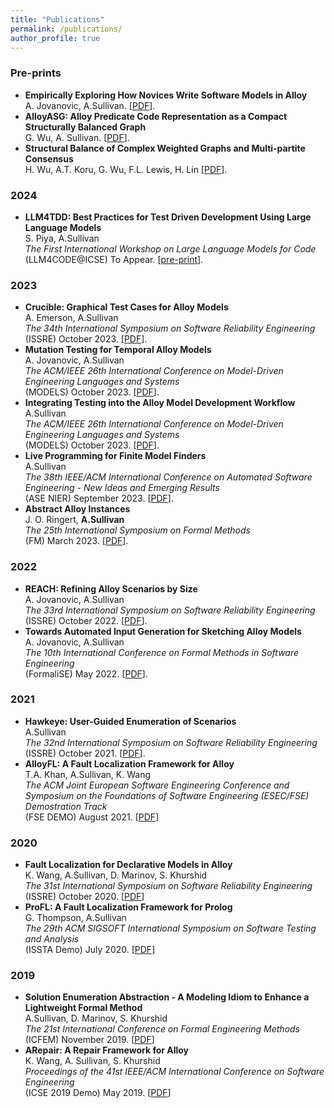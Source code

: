 ```yaml
---
title: "Publications"
permalink: /publications/
author_profile: true
---
```

### Pre-prints

* **Empirically Exploring How Novices Write Software Models in Alloy**     
A. Jovanovic, A.Sullivan. \[[PDF](https://arxiv.org/pdf/2402.06624.pdf)\].
* **AlloyASG: Alloy Predicate Code Representation as a Compact Structurally Balanced Graph**     
G. Wu, A. Sullivan. \[[PDF](https://arxiv.org/pdf/2403.00170.pdf)\].
* **Structural Balance of Complex Weighted Graphs and Multi-partite Consensus**     
H. Wu, A.T. Koru, G. Wu, F.L. Lewis, H. Lin \[[PDF](https://arxiv.org/abs/2311.04389)\].

### 2024

* **LLM4TDD: Best Practices for Test Driven Development Using Large Language Models**     
S. Piya, A.Sullivan   
_The First International Workshop on Large Language Models for Code_      
(LLM4CODE@ICSE) To Appear. \[[pre-print](https://arxiv.org/abs/2312.04687)\].

### 2023

* **Crucible: Graphical Test Cases for Alloy Models**     
A. Emerson, A.Sullivan    
_The 34th International Symposium on Software Reliability Engineering_      
(ISSRE) October 2023. \[[PDF](../files/ISSRE2023)\].
* **Mutation Testing for Temporal Alloy Models**     
A. Jovanovic, A.Sullivan    
_The ACM/IEEE 26th International Conference on Model-Driven Engineering Languages and Systems_      
(MODELS) October 2023. \[[PDF](../files/Models2023-B.pdf)\].
* **Integrating Testing into the Alloy Model Development Workflow**     
A.Sullivan    
_The ACM/IEEE 26th International Conference on Model-Driven Engineering Languages and Systems_      
(MODELS) October 2023. \[[PDF](../files/Models2023-A.pdf)\].
* **Live Programming for Finite Model Finders**     
A.Sullivan      
_The 38th IEEE/ACM International Conference on Automated Software Engineering - New Ideas and Emerging Results_      
(ASE NIER) September 2023. \[[PDF](../files/ASE2023-NIER.pdf)\].
* **Abstract Alloy Instances**     
J. O. Ringert, **A.Sullivan**  
_The 25th International Symposium on Formal Methods_      
(FM) March 2023. \[[PDF](../files/FM2023.pdf)\].  

### 2022

* **REACH: Refining Alloy Scenarios by Size**     
A. Jovanovic, A.Sullivan      
_The 33rd International Symposium on Software Reliability Engineering_      
(ISSRE) October 2022.  \[[PDF](../files/ISSRE2022.pdf)\].
* **Towards Automated Input Generation for Sketching Alloy Models**     
A. Jovanovic, A.Sullivan    
_The 10th International Conference on Formal Methods in Software Engineering_      
(FormaliSE) May 2022. \[[PDF](../files/FormaliSE2022.pdf)\]. 

### 2021

* **Hawkeye: User-Guided Enumeration of Scenarios**    
A.Sullivan     
_The 32nd International Symposium on Software Reliability Engineering_      
(ISSRE) October 2021. \[[PDF](../files/ISSRE21Hawkeye.pdf)\].  
* **AlloyFL: A Fault Localization Framework for Alloy**     
T.A. Khan, A.Sullivan, K. Wang    
_The ACM Joint European Software Engineering Conference and Symposium on the Foundations of Software Engineering (ESEC/FSE) Demostration Track_    
(FSE DEMO) August 2021. \[[PDF](../files/AlloyFLFSEDemo.pdf)\]   

### 2020

* **Fault Localization for Declarative Models in Alloy**     
K. Wang, A.Sullivan, D. Marinov, S. Khurshid    
_The 31st International Symposium on Software Reliability Engineering_     
(ISSRE) October 2020. \[[PDF](../files/ISSRE2020.pdf)\]
* **ProFL: A Fault Localization Framework for Prolog**     
G. Thompson, A.Sullivan     
_The 29th ACM SIGSOFT International Symposium on Software Testing and Analysis_     
(ISSTA Demo) July 2020. \[[PDF](../files/ISSTA2020Demo.pdf)\]

### 2019

* **Solution Enumeration Abstraction - A Modeling Idiom to Enhance a Lightweight Formal Method**     
A.Sullivan, D. Marinov, S. Khurshid     
_The 21st International Conference on Formal Engineering Methods_     
(ICFEM) November 2019. \[[PDF](../files/SolutionEnumerationAbstractionICFEM.pdf)\]
* **ARepair: A Repair Framework for Alloy**     
K. Wang, A. Sullivan, S. Khurshid  
*Proceedings of the 41st IEEE/ACM International Conference on Software Engineering*  
 (ICSE 2019 Demo) May 2019.  \[[PDF](../files/ARepairDemo.pdf)\]
